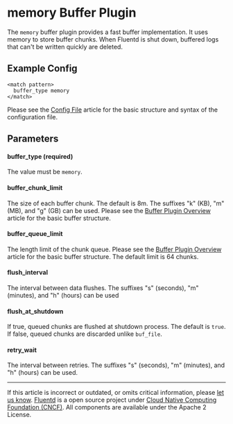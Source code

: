 memory Buffer Plugin
====================

The `memory` buffer plugin provides a fast buffer implementation. It
uses memory to store buffer chunks. When Fluentd is shut down, buffered
logs that can't be written quickly are deleted.


Example Config
--------------

``` {.CodeRay}
<match pattern>
  buffer_type memory
</match>
```
Please see the [Config File](/articles/config-file.md) article for the basic
structure and syntax of the configuration file.

Parameters
----------

#### buffer\_type (required)

The value must be `memory`.

#### buffer\_chunk\_limit

The size of each buffer chunk. The default is 8m. The suffixes "k" (KB),
"m" (MB), and "g" (GB) can be used. Please see the [Buffer Plugin
Overview](/articles/buffer-plugin-overview.md) article for the basic buffer
structure.

#### buffer\_queue\_limit

The length limit of the chunk queue. Please see the [Buffer Plugin
Overview](/articles/buffer-plugin-overview.md) article for the basic buffer
structure. The default limit is 64 chunks.

#### flush\_interval

The interval between data flushes. The suffixes "s" (seconds), "m"
(minutes), and "h" (hours) can be used

#### flush\_at\_shutdown

If true, queued chunks are flushed at shutdown process. The default is
`true`. If false, queued chunks are discarded unlike `buf_file`.

#### retry\_wait

The interval between retries. The suffixes "s" (seconds), "m" (minutes),
and "h" (hours) can be used.


------------------------------------------------------------------------

If this article is incorrect or outdated, or omits critical information,
please [let us know](https://github.com/fluent/fluentd-docs/issues?state=open).
[Fluentd](http://www.fluentd.org/) is a open source project under [Cloud
Native Computing Foundation (CNCF)](https://cncf.io/). All components
are available under the Apache 2 License.
